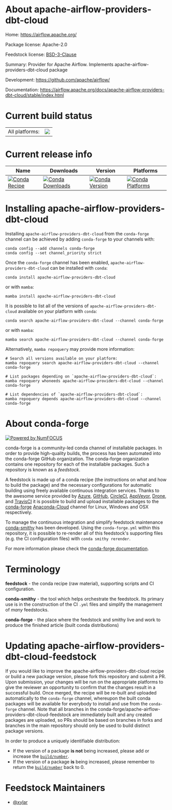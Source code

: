 About apache-airflow-providers-dbt-cloud
========================================

Home: https://airflow.apache.org/

Package license: Apache-2.0

Feedstock license: [BSD-3-Clause](https://github.com/conda-forge/apache-airflow-providers-dbt-cloud-feedstock/blob/main/LICENSE.txt)

Summary: Provider for Apache Airflow. Implements apache-airflow-providers-dbt-cloud package

Development: https://github.com/apache/airflow/

Documentation: https://airflow.apache.org/docs/apache-airflow-providers-dbt-cloud/stable/index.html

Current build status
====================


<table><tr><td>All platforms:</td>
    <td>
      <a href="https://dev.azure.com/conda-forge/feedstock-builds/_build/latest?definitionId=15787&branchName=main">
        <img src="https://dev.azure.com/conda-forge/feedstock-builds/_apis/build/status/apache-airflow-providers-dbt-cloud-feedstock?branchName=main">
      </a>
    </td>
  </tr>
</table>

Current release info
====================

| Name | Downloads | Version | Platforms |
| --- | --- | --- | --- |
| [![Conda Recipe](https://img.shields.io/badge/recipe-apache--airflow--providers--dbt--cloud-green.svg)](https://anaconda.org/conda-forge/apache-airflow-providers-dbt-cloud) | [![Conda Downloads](https://img.shields.io/conda/dn/conda-forge/apache-airflow-providers-dbt-cloud.svg)](https://anaconda.org/conda-forge/apache-airflow-providers-dbt-cloud) | [![Conda Version](https://img.shields.io/conda/vn/conda-forge/apache-airflow-providers-dbt-cloud.svg)](https://anaconda.org/conda-forge/apache-airflow-providers-dbt-cloud) | [![Conda Platforms](https://img.shields.io/conda/pn/conda-forge/apache-airflow-providers-dbt-cloud.svg)](https://anaconda.org/conda-forge/apache-airflow-providers-dbt-cloud) |

Installing apache-airflow-providers-dbt-cloud
=============================================

Installing `apache-airflow-providers-dbt-cloud` from the `conda-forge` channel can be achieved by adding `conda-forge` to your channels with:

```
conda config --add channels conda-forge
conda config --set channel_priority strict
```

Once the `conda-forge` channel has been enabled, `apache-airflow-providers-dbt-cloud` can be installed with `conda`:

```
conda install apache-airflow-providers-dbt-cloud
```

or with `mamba`:

```
mamba install apache-airflow-providers-dbt-cloud
```

It is possible to list all of the versions of `apache-airflow-providers-dbt-cloud` available on your platform with `conda`:

```
conda search apache-airflow-providers-dbt-cloud --channel conda-forge
```

or with `mamba`:

```
mamba search apache-airflow-providers-dbt-cloud --channel conda-forge
```

Alternatively, `mamba repoquery` may provide more information:

```
# Search all versions available on your platform:
mamba repoquery search apache-airflow-providers-dbt-cloud --channel conda-forge

# List packages depending on `apache-airflow-providers-dbt-cloud`:
mamba repoquery whoneeds apache-airflow-providers-dbt-cloud --channel conda-forge

# List dependencies of `apache-airflow-providers-dbt-cloud`:
mamba repoquery depends apache-airflow-providers-dbt-cloud --channel conda-forge
```


About conda-forge
=================

[![Powered by
NumFOCUS](https://img.shields.io/badge/powered%20by-NumFOCUS-orange.svg?style=flat&colorA=E1523D&colorB=007D8A)](https://numfocus.org)

conda-forge is a community-led conda channel of installable packages.
In order to provide high-quality builds, the process has been automated into the
conda-forge GitHub organization. The conda-forge organization contains one repository
for each of the installable packages. Such a repository is known as a *feedstock*.

A feedstock is made up of a conda recipe (the instructions on what and how to build
the package) and the necessary configurations for automatic building using freely
available continuous integration services. Thanks to the awesome service provided by
[Azure](https://azure.microsoft.com/en-us/services/devops/), [GitHub](https://github.com/),
[CircleCI](https://circleci.com/), [AppVeyor](https://www.appveyor.com/),
[Drone](https://cloud.drone.io/welcome), and [TravisCI](https://travis-ci.com/)
it is possible to build and upload installable packages to the
[conda-forge](https://anaconda.org/conda-forge) [Anaconda-Cloud](https://anaconda.org/)
channel for Linux, Windows and OSX respectively.

To manage the continuous integration and simplify feedstock maintenance
[conda-smithy](https://github.com/conda-forge/conda-smithy) has been developed.
Using the ``conda-forge.yml`` within this repository, it is possible to re-render all of
this feedstock's supporting files (e.g. the CI configuration files) with ``conda smithy rerender``.

For more information please check the [conda-forge documentation](https://conda-forge.org/docs/).

Terminology
===========

**feedstock** - the conda recipe (raw material), supporting scripts and CI configuration.

**conda-smithy** - the tool which helps orchestrate the feedstock.
                   Its primary use is in the construction of the CI ``.yml`` files
                   and simplify the management of *many* feedstocks.

**conda-forge** - the place where the feedstock and smithy live and work to
                  produce the finished article (built conda distributions)


Updating apache-airflow-providers-dbt-cloud-feedstock
=====================================================

If you would like to improve the apache-airflow-providers-dbt-cloud recipe or build a new
package version, please fork this repository and submit a PR. Upon submission,
your changes will be run on the appropriate platforms to give the reviewer an
opportunity to confirm that the changes result in a successful build. Once
merged, the recipe will be re-built and uploaded automatically to the
`conda-forge` channel, whereupon the built conda packages will be available for
everybody to install and use from the `conda-forge` channel.
Note that all branches in the conda-forge/apache-airflow-providers-dbt-cloud-feedstock are
immediately built and any created packages are uploaded, so PRs should be based
on branches in forks and branches in the main repository should only be used to
build distinct package versions.

In order to produce a uniquely identifiable distribution:
 * If the version of a package **is not** being increased, please add or increase
   the [``build/number``](https://docs.conda.io/projects/conda-build/en/latest/resources/define-metadata.html#build-number-and-string).
 * If the version of a package **is** being increased, please remember to return
   the [``build/number``](https://docs.conda.io/projects/conda-build/en/latest/resources/define-metadata.html#build-number-and-string)
   back to 0.

Feedstock Maintainers
=====================

* [@xylar](https://github.com/xylar/)

